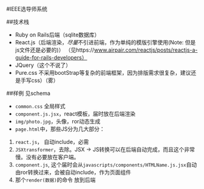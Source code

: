 #IEEE选导师系统

##技术栈

 - Ruby on Rails后端（sqlite数据库）
 - React.js（后端渲染，*尽量*不引进前端，作为单纯的模版引擎使用(Note: 但是js文件还是必要的)） （见https://www.airpair.com/reactjs/posts/reactjs-a-guide-for-rails-developers）
 - JQuery（这个不说了）
 - Pure.css 不采用bootStrap等复杂的前端框架，因为排版需求很复杂，建议还是手写css）（雾）

##样例 见schema
  - `common.css` 全局样式
  - `component.js.jsx`，react模板，届时放在后端渲染
  - `img/photo.jpg`，头像，ror动态生成
  - `page.html`中，那些JS分为几大部分： 
  1. `react.js`， 自动include，必需
  2. `JSXtransformer`，去除。JSX -> JS转换可以在后端自动完成，而且这个非常慢。没有必要放在客户端。
  3. `component.js`, 这个届时会从`javascripts/components/HTMLName.js.jsx`自动由ror转换过来，会被自动include，作为页面组件
  4. 那个`render(数据)`的命令 放到后端
